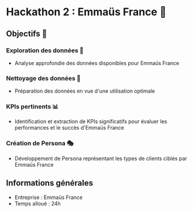 # Hackathon 2 : Emmaüs France 🌟

## Objectifs 🎯

### Exploration des données 🚀
- Analyse approfondie des données disponibles pour Emmaüs France

### Nettoyage des données 🧹
- Préparation des données en vue d'une utilisation optimale

### KPIs pertinents 📊
- Identification et extraction de KPIs significatifs pour évaluer les performances et le succès d'Emmaüs France

### Création de Persona 🎭
- Développement de Persona représentant les types de clients ciblés par Emmaüs France

## Informations générales
- Entreprise : Emmaüs France
- Temps alloué : 24h
